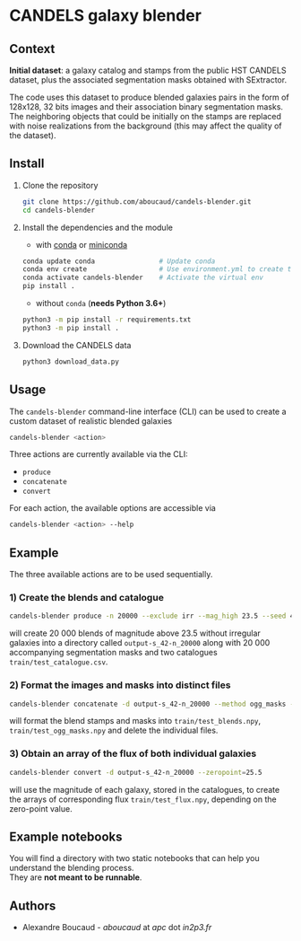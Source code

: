 CANDELS galaxy blender
======================


Context
-------

**Initial dataset**: a galaxy catalog and stamps from the public HST CANDELS dataset, plus the associated segmentation masks obtained with SExtractor.  

The code uses this dataset to produce blended galaxies pairs in the form of 128x128, 32 bits images and their association binary segmentation masks.  
The neighboring objects that could be initially on the stamps are replaced with noise realizations from the background (this may affect the quality of the dataset).  

Install
-------

1. Clone the repository
   ```bash
   git clone https://github.com/aboucaud/candels-blender.git
   cd candels-blender
   ```

2. Install the dependencies and the module
   - with [conda](https://www.anaconda.com/download/) or [miniconda](https://docs.conda.io/en/latest/miniconda.html)
   ```bash
   conda update conda                # Update conda
   conda env create                  # Use environment.yml to create the 'candels-blender' env
   conda activate candels-blender    # Activate the virtual env
   pip install .
   ```
   - without `conda` (**needs Python 3.6+**)
   ```bash
   python3 -m pip install -r requirements.txt
   python3 -m pip install .
   ```

3. Download the CANDELS data
   ```bash
   python3 download_data.py
   ```

Usage
-----

The `candels-blender` command-line interface (CLI) can be used to create a custom dataset of realistic blended galaxies
```bash
candels-blender <action>
```

Three actions are currently available via the CLI:
  - `produce`
  - `concatenate`
  - `convert`

For each action, the available options are accessible via
```bash
candels-blender <action> --help
```

Example
-------

The three available actions are to be used sequentially.

### 1) Create the blends and catalogue
```bash
candels-blender produce -n 20000 --exclude irr --mag_high 23.5 --seed 42 --use_clean_galaxies
```
will create 20 000 blends of magnitude above 23.5 without irregular galaxies into a directory called `output-s_42-n_20000` along with 20 000 accompanying segmentation masks and two catalogues `train/test_catalogue.csv`.

### 2) Format the images and masks into distinct files
```bash
candels-blender concatenate -d output-s_42-n_20000 --method ogg_masks --delete
```
will format the blend stamps and masks into `train/test_blends.npy`, `train/test_ogg_masks.npy` and delete the individual files.

### 3) Obtain an array of the flux of both individual galaxies
```bash
candels-blender convert -d output-s_42-n_20000 --zeropoint=25.5
```
will use the magnitude of each galaxy, stored in the catalogues, to create the arrays of corresponding flux `train/test_flux.npy`, depending on the zero-point value.


## Example notebooks

You will find a directory with two static notebooks that can help you understand the blending process.  
They are **not meant to be runnable**.


## Authors

- Alexandre Boucaud - _aboucaud_ at _apc_ dot _in2p3.fr_
